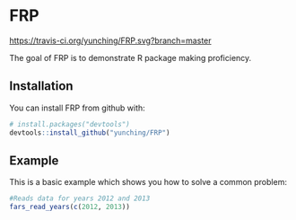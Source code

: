 # FRP
https://travis-ci.org/yunching/FRP.svg?branch=master

The goal of FRP is to demonstrate R package making proficiency.

## Installation

You can install FRP from github with:


``` r
# install.packages("devtools")
devtools::install_github("yunching/FRP")
```

## Example

This is a basic example which shows you how to solve a common problem:

``` r
#Reads data for years 2012 and 2013
fars_read_years(c(2012, 2013))
```
